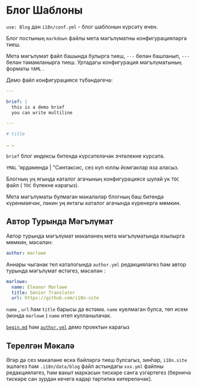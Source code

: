 # Блог Шаблоны

`use: Blog` дән `i18n/conf.yml` - блог шаблонын күрсәтү өчен.

Блог постының `markdown` файлы мета мәгълүматны конфигурацияләргә тиеш.

Мета мәгълүмат файл башында булырга тиеш, `---` белән башланып, `---` белән тәмамланырга тиеш. Уртадагы конфигурация мәгълүматының форматы `YAML` .

Демо файл конфигурациясе түбәндәгечә:

```yml
---

brief: |
  this is a demo brief
  you can write multiline

---

# title

… …
```

`brief` блог индексы битендә күрсәтеләчәк эчтәлекне күрсәтә.

`YMAL` 'ярдәмендә | "Синтаксис, сез күп юллы йомгаклар яза аласыз.

Блогның уң ягында каталог агачының конфигурациясе шулай ук `TOC` файл ( `TOC` бүлекне карагыз).

Мета мәгълүматы булмаган мәкаләләр блогның баш битендә күренмәячәк, ләкин уң яктагы каталог агачында күренергә мөмкин.

## Автор Турында Мәгълүмат

Автор турында мәгълүмат мәкаләнең мета мәгълүматында язылырга мөмкин, мәсәлән:

```yml
author: marlowe
```

Аннары чыганак тел каталогында `author.yml` редакцияләгез һәм автор турында мәгълүмат өстәгез, мәсәлән :

```yml
marlowe:
  name: Eleanor Marlowe
  title: Senior Translator
  url: https://github.com/i18n-site
```

`name` , `url` һәм `title` барысы да өстәмә. `name` куелмаган булса, төп исем (монда `marlowe` ) `name` итеп кулланылачак.

[`begin.md`](https://github.com/i18n-site/demo.i18n.site/blob/main/en/blog/news/begin.md?plain=1) һәм [`author.yml`](https://github.com/i18n-site/demo.i18n.site/blob/main/en/author.yml) демо проектын карагыз

## Терелгән Мәкалә

Әгәр дә сез мәкаләне өскә бәйләргә тиеш булсагыз, зинһар, `i18n.site` эшләгез һәм `.i18n/data/blog` файл астындагы `xxx.yml` файлны редакцияләгез, һәм вакыт маркасын тискәре санга үзгәртегез (берничә тискәре сан зурдан кечегә кадәр тәртипкә китереләчәк).